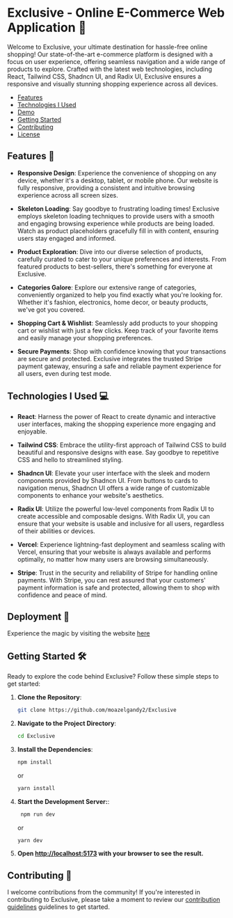 # Exclusive - Online E-Commerce Web Application 🛒

Welcome to Exclusive, your ultimate destination for hassle-free online shopping! Our state-of-the-art e-commerce platform is designed with a focus on user experience, offering seamless navigation and a wide range of products to explore. Crafted with the latest web technologies, including React, Tailwind CSS, Shadncn UI, and Radix UI, Exclusive ensures a responsive and visually stunning shopping experience across all devices.

- [Features](#features-)
- [Technologies I Used](#technologies-I-used-)
- [Demo](#deployment-)
- [Getting Started](#getting-started-%EF%B8%8F)
- [Contributing](#contributing-)
- [License](#license-)

## Features 🚀

- **Responsive Design**: Experience the convenience of shopping on any device, whether it's a desktop, tablet, or mobile phone. Our website is fully responsive, providing a consistent and intuitive browsing experience across all screen sizes.

- **Skeleton Loading**: Say goodbye to frustrating loading times! Exclusive employs skeleton loading techniques to provide users with a smooth and engaging browsing experience while products are being loaded. Watch as product placeholders gracefully fill in with content, ensuring users stay engaged and informed.

- **Product Exploration**: Dive into our diverse selection of products, carefully curated to cater to your unique preferences and interests. From featured products to best-sellers, there's something for everyone at Exclusive.

- **Categories Galore**: Explore our extensive range of categories, conveniently organized to help you find exactly what you're looking for. Whether it's fashion, electronics, home decor, or beauty products, we've got you covered.

- **Shopping Cart & Wishlist**: Seamlessly add products to your shopping cart or wishlist with just a few clicks. Keep track of your favorite items and easily manage your shopping preferences.

- **Secure Payments**: Shop with confidence knowing that your transactions are secure and protected. Exclusive integrates the trusted Stripe payment gateway, ensuring a safe and reliable payment experience for all users, even during test mode.

## Technologies I Used 💻

- **React**: Harness the power of React to create dynamic and interactive user interfaces, making the shopping experience more engaging and enjoyable.

- **Tailwind CSS**: Embrace the utility-first approach of Tailwind CSS to build beautiful and responsive designs with ease. Say goodbye to repetitive CSS and hello to streamlined styling.

- **Shadncn UI**: Elevate your user interface with the sleek and modern components provided by Shadncn UI. From buttons to cards to navigation menus, Shadncn UI offers a wide range of customizable components to enhance your website's aesthetics.

- **Radix UI**: Utilize the powerful low-level components from Radix UI to create accessible and composable designs. With Radix UI, you can ensure that your website is usable and inclusive for all users, regardless of their abilities or devices.

- **Vercel**: Experience lightning-fast deployment and seamless scaling with Vercel, ensuring that your website is always available and performs optimally, no matter how many users are browsing simultaneously.

- **Stripe**: Trust in the security and reliability of Stripe for handling online payments. With Stripe, you can rest assured that your customers' payment information is safe and protected, allowing them to shop with confidence and peace of mind.

## Deployment 🚀

Experience the magic by visiting the website [here](#http://exclusive-two.vercel.app)

## Getting Started 🛠️

Ready to explore the code behind Exclusive? Follow these simple steps to get started:

1. **Clone the Repository**:
   ```bash
   git clone https://github.com/moazelgandy2/Exclusive
   ```
2. **Navigate to the Project Directory**:
   ```bash
   cd Exclusive
   ```
3. **Install the Dependencies**:
   ```bash
   npm install
   ```
   or
   ```bash
   yarn install
   ```
4. **Start the Development Server:**:
   ```bash
    npm run dev
   ```
   or
   ```bash
   yarn dev
   ```
5. **Open [http://localhost:5173](http://localhost:5173) with your browser to see the result.**

## Contributing 🤝

I welcome contributions from the community! If you're interested in contributing to Exclusive, please take a moment to review our [contribution guidelines](CONTRIBUTING.md) guidelines to get started.

